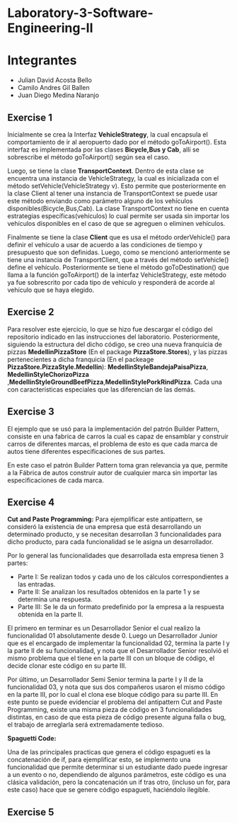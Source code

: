 # Laboratory-3-Software-Engineering-II

# **Integrantes**
* Julian David Acosta Bello
* Camilo Andres Gil Ballen
* Juan Diego Medina Naranjo

## **Exercise 1**

Inicialmente se crea la Interfaz **VehicleStrategy**, la cual encapsula el comportamiento de ir al aeropuerto dado por el método goToAirport(). Esta interfaz es implementada por las clases **Bicycle,Bus y Cab**, allí se sobrescribe el método goToAirport() según sea el caso.

Luego, se tiene la clase **TransportContext**. Dentro de esta clase se encuentra una instancia de VehicleStrategy, la cual es inicializada con el método setVehicle(VehicleStrategy v). Esto permite que posteriormente en la clase Client al tener una instancia de TransportContext se puede usar este método enviando como parámetro alguno de los vehículos disponibles(Bicycle,Bus,Cab). La clase TransportContext no tiene en cuenta estrategias específicas(vehículos) lo cual permite ser usada sin importar los vehículos disponibles en el caso de que se agreguen o eliminen vehículos.

Finalmente se tiene la clase **Client** que es usa el método orderVehicle() para definir el vehículo a usar de acuerdo a las condiciones de tiempo y presupuesto que son definidas. Luego, como se mencionó anteriormente se tiene una instancia de TransportClient, que a través del método setVehicle() define el vehículo. Posteriormente se tiene el método goToDestination() que llama a la función goToAirport() de la interfaz VehicleStrategy, este método ya fue sobrescrito por cada tipo de vehiculo y responderá de acorde al vehículo que se haya elegido.

## **Exercise 2**

Para resolver este ejercicio, lo que se hizo fue descargar el código del repositorio indicado en las instrucciones del laboratorio. Posteriormente, siguiendo la estructura del dicho código, se creo una nueva franquicia de pizzas **MedellinPizzaStore** (En el package **PizzaStore.Stores**), y las pizzas pertenecientes a dicha franquicia (En el packeage **PizzaStore.PizzaStyle.Medellin**): **MedellinStyleBandejaPaisaPizza**, **MedellinStyleChorizoPizza** ,**MedellinStyleGroundBeefPizza**,**MedellinStylePorkRindPizza**. Cada una con caracteristicas especiales que las diferencian de las demás.


## **Exercise 3**
El ejemplo que se usó para la implementación del patrón Builder Pattern, consiste en una fabrica de carros la cual es capaz de ensamblar y construir carros de diferentes marcas, el problema de esto es que cada marca de autos tiene diferentes especificaciones de sus partes. 

En este caso el patrón Builder Pattern toma gran relevancia ya que, permite a la Fábrica de autos construir autor de cualquier marca sin importar las especificaciones de cada marca. 

## **Exercise 4**
**Cut and Paste Programming:** 
Para ejemplificar este antipattern, se consideró la existencia de una empresa que está desarrollando un determinado producto, y se necesitan desarrollan 3 funcionalidades para dicho producto, para cada funcionalidad se le asigna un desarrollador. 

Por lo general las funcionalidades que desarrollada esta empresa tienen 3 partes:

* Parte I: Se realizan todos y cada uno de los cálculos correspondientes a las entradas.
* Parte II: Se analizan los resultados obtenidos en la parte 1 y se determina una respuesta. 
* Parte III: Se le da un formato predefinido por la empresa a la respuesta obtenida en la parte II.

El primero en terminar es un Desarrollador Senior el cual realizo la funcionalidad 01 absolutamente desde 0. 
Luego un Desarrollador Junior que es el encargado de implementar la funcionalidad 02, termina la parte I y la parte II de su funcionalidad, y nota que el Desarrollador Senior resolvió el mismo problema que el tiene en la parte III con un bloque de código, el decide clonar este código en su parte III.

Por último, un Desarrollador Semi Senior termina la parte I y II de la funcionalidad 03, y nota que sus dos compañeros usaron el mismo código en la parte III, por lo cual el clona ese bloque código para su parte III. 
En este punto se puede evidenciar el problema del antipattern Cut and Paste Programming, existe una misma pieza de código en 3 funcionalidades distintas, en caso de que esta pieza de código presente alguna falla o bug, el trabajo de arreglarla será extremadamente tedioso. 

**Spaguetti Code:**

Una de las principales practicas que genera el código espagueti es la concatenación de if, para ejemplificar esto, se implemento una funcionalidad que permite determinar si un estudiante dado puede ingresar a un evento o no, dependiendo de algunos parámetros, este código es una clásica validación, pero la concatenación un if tras otro, (incluso un for, para este caso) hace que se genere código espagueti, haciéndolo ilegible. 

## **Exercise 5**


